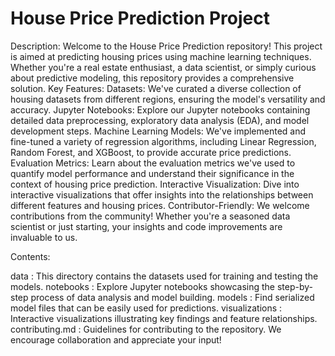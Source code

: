 # House Price Prediction Project
Description:
Welcome to the House Price Prediction repository! This project is aimed at predicting housing prices using machine learning techniques. Whether you're a real estate enthusiast, a data scientist, or simply curious about predictive modeling, this repository provides a comprehensive solution.
Key Features:
Datasets: We've curated a diverse collection of housing datasets from different regions, ensuring the model's versatility and accuracy.
Jupyter Notebooks: Explore our Jupyter notebooks containing detailed data preprocessing, exploratory data analysis (EDA), and model development steps.
Machine Learning Models: We've implemented and fine-tuned a variety of regression algorithms, including Linear Regression, Random Forest, and XGBoost, to provide accurate price predictions.
Evaluation Metrics: Learn about the evaluation metrics we've used to quantify model performance and understand their significance in the context of housing price prediction.
Interactive Visualization: Dive into interactive visualizations that offer insights into the relationships between different features and housing prices.
Contributor-Friendly: We welcome contributions from the community! Whether you're a seasoned data scientist or just starting, your insights and code improvements are invaluable to us.

Contents:

data : This directory contains the datasets used for training and testing the models.
notebooks : Explore Jupyter notebooks showcasing the step-by-step process of data analysis and model building.
models : Find serialized model files that can be easily used for predictions.
visualizations : Interactive visualizations illustrating key findings and feature relationships.
contributing.md : Guidelines for contributing to the repository. We encourage collaboration and appreciate your input!
